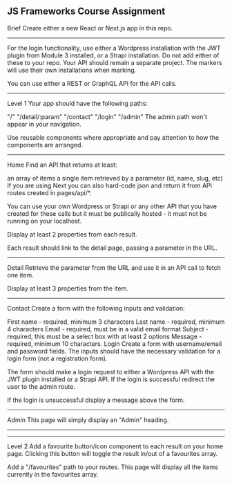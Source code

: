 JS Frameworks Course Assignment
----------------------------------------------------------

Brief
Create either a new React or Next.js app in this repo.

----------------------------------------------------------
For the login functionality, use either a Wordpress installation with the JWT plugin from Module 3 installed, or a Strapi installation. Do not add either of these to your repo. Your API should remain a separate project. The markers will use their own installations when marking.

You can use either a REST or GraphQL API for the API calls.

----------------------------------------------------------
Level 1
Your app should have the following paths:

"/"
"/detail/:param"
"/contact"
"/login"
"/admin"
The admin path won't appear in your navigation.

Use reusable components where appropriate and pay attention to how the components are arranged.

----------------------------------------------------------
Home
Find an API that returns at least:

an array of items
a single item retrieved by a parameter (id, name, slug, etc)
If you are using Next you can also hard-code json and return it from API routes created in pages/api/*.

You can use your own Wordpress or Strapi or any other API that you have created for these calls but it must be publically hosted - it must not be running on your localhost.

Display at least 2 properties from each result.

Each result should link to the detail page, passing a parameter in the URL.

----------------------------------------------------------
Detail
Retrieve the parameter from the URL and use it in an API call to fetch one item.

Display at least 3 properties from the item.

----------------------------------------------------------
Contact
Create a form with the following inputs and validation:

First name - required, minimum 3 characters
Last name - required, minimum 4 characters
Email - required, must be in a valid email format
Subject - required, this must be a select box with at least 2 options
Message - required, minimum 10 characters.
Login
Create a form with username/email and password fields. The inputs should have the necessary validation for a login form (not a registration form).

The form should make a login request to either a Wordpress API with the JWT plugin installed or a Strapi API. If the login is successful redirect the user to the admin route.

If the login is unsuccessful display a message above the form.

----------------------------------------------------------
Admin
This page will simply display an "Admin" heading.

----------------------------------------------------------
----------------------------------------------------------
Level 2
Add a favourite button/icon component to each result on your home page. Clicking this button will toggle the result in/out of a favourites array.

Add a "/favourites" path to your routes. This page will display all the items currently in the favourites array.